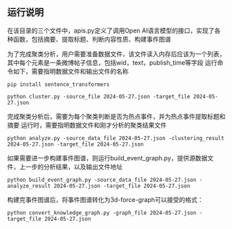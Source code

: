 ## 运行说明
在该目录的三个文件中，apis.py定义了调用Open AI语言模型的接口，实现了各种函数，包括摘要、提取标题、判断内容性质、构建事件图谱

为了完成聚类分析，用户需要准备数据文件，该文件读入内存后应该为一个列表，
其中每个元素是一条微博帖子信息，包括wid，text，publish_time等字段
运行命令如下，需要指明数据文件和输出文件的名称

```shell
pip install sentence_transformers
```

```shell
python cluster.py -source_file 2024-05-27.json -target_file 2024-05-27.json
```

完成聚类分析后，需要为每个聚类判断是否为热点事件，并为热点事件提取标题和摘要
运行时，需要指明数据文件和刚才分析的聚类结果文件
```shell
python analyze.py -source_data_file 2024-05-27.json -clustering_result 2024-05-27.json -target_file 2024-05-27.json
```

如果需要进一步构建事件图谱，则运行build_event_graph.py，提供源数据文件，上一步的分析结果，以及输出文件地址
```shell
python build_event_graph.py -source_data_file 2024-05-27.json -analyze_result 2024-05-27.json -target_file 2024-05-27.json
```

构建完事件图谱后，将事件图谱转化为3d-force-graph可以接受的格式：
```shell
python convert_knowledge_graph.py -graph_file 2024-05-27.json -target_file 2024-05-27.json
```
